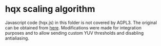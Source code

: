 # hqx scaling algorithm

Javascript code (hqx.js) in this folder is not covered by AGPL3. 
The original can be obtained from [here](https://github.com/phoboslab/js-hqx).
Modifications were made for integration purposes and to allow sending custom YUV thresholds and disabling antialiasing.
